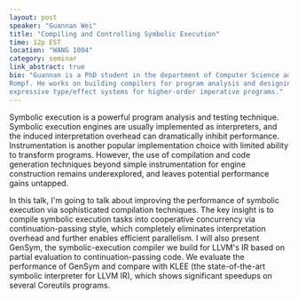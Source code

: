```yaml
---
layout: post
speaker: "Guannan Wei"
title: "Compiling and Controlling Symbolic Execution"
time: 12p EST
location: "WANG 1004"
category: seminar
link_abstract: true
bio: "Guannan is a PhD student in the department of Computer Science advised by Tiark
Rompf. He works on building compilers for program analysis and designing
expressive type/effect systems for higher-order imperative programs."
---
```


Symbolic execution is a powerful program analysis and testing technique.
Symbolic execution engines are usually implemented as interpreters, and the
induced interpretation overhead can dramatically inhibit performance.
Instrumentation is another popular implementation choice with limited ability
to transform programs. However, the use of compilation and code generation
techniques beyond simple instrumentation for engine construction remains
underexplored, and leaves potential performance gains untapped.

In this talk, I'm going to talk about improving the performance of symbolic
execution via sophisticated compilation techniques. The key insight is to
compile symbolic execution tasks into cooperative concurrency via
continuation-passing style, which completely eliminates interpretation overhead
and further enables efficient parallelism. I will also present GenSym, the
symbolic-execution compiler we build for LLVM's IR based on partial evaluation
to continuation-passing code. We evaluate the performance of GenSym and compare
with KLEE (the state-of-the-art symbolic interpreter for LLVM IR), which shows
significant speedups on several Coreutils programs.
